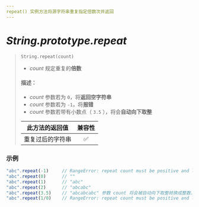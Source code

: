 ```yaml
---
repeat() 实例方法将源字符串重复指定倍数次并返回
---
```


# *String.prototype.repeat*

> `String.repeat(count)`
>
> - *count* 规定重复的**倍数**
>
> #### 描述：
>
> - *count* 参数若为 `0`，将**返回空字符串**
> - *count* 参数若为 `-1`，将**报错**
> - *count* 参数若带有小数点（ `3.5` ），将会**自动向下取整**
>
> |  此方法的返回值  | 兼容性 |
> | :--------------: | :----: |
> | 重复过后的字符串 |   ✅    |

### 示例

```js
"abc".repeat(-1)     // RangeError: repeat count must be positive and less than inifinity
"abc".repeat(0)      // ""
"abc".repeat(1)      // "abc"
"abc".repeat(2)      // "abcabc"
"abc".repeat(3.5)    // "abcabcabc" 参数 count 将会被自动向下取整转换成整数.
"abc".repeat(1/0)    // RangeError: repeat count must be positive and less than inifinity
```

